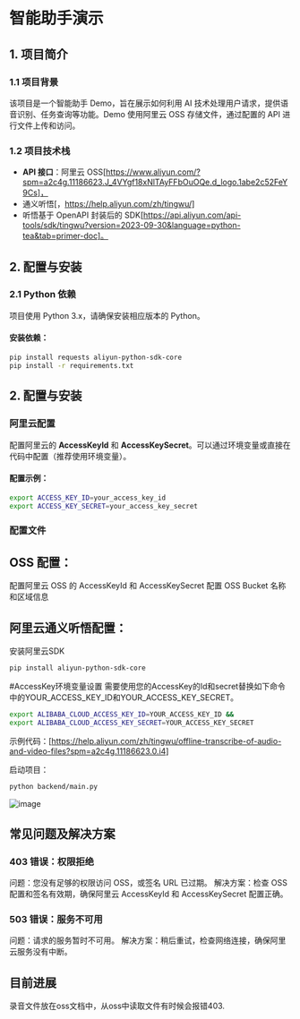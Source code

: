 # 智能助手演示

## 1. 项目简介

### 1.1 项目背景
该项目是一个智能助手 Demo，旨在展示如何利用 AI 技术处理用户请求，提供语音识别、任务查询等功能。Demo 使用阿里云 OSS 存储文件，通过配置的 API 进行文件上传和访问。

### 1.2 项目技术栈
- **API 接口**：阿里云 OSS[https://www.aliyun.com/?spm=a2c4g.11186623.J_4VYgf18xNlTAyFFbOuOQe.d_logo.1abe2c52FeY9Cs]，
- 通义听悟[，https://help.aliyun.com/zh/tingwu/]
- 听悟基于 OpenAPI 封装后的 SDK[https://api.aliyun.com/api-tools/sdk/tingwu?version=2023-09-30&language=python-tea&tab=primer-doc]。

## 2. 配置与安装

### 2.1 Python 依赖
项目使用 Python 3.x，请确保安装相应版本的 Python。

#### 安装依赖：
```bash
pip install requests aliyun-python-sdk-core
pip install -r requirements.txt
```
## 2. 配置与安装

###  阿里云配置
配置阿里云的 **AccessKeyId** 和 **AccessKeySecret**。可以通过环境变量或直接在代码中配置（推荐使用环境变量）。

#### 配置示例：
```bash
export ACCESS_KEY_ID=your_access_key_id
export ACCESS_KEY_SECRET=your_access_key_secret
```
### 配置文件
## OSS 配置：
配置阿里云 OSS 的 AccessKeyId 和 AccessKeySecret
配置 OSS Bucket 名称和区域信息
## 阿里云通义听悟配置：
安装阿里云SDK
```bash
pip install aliyun-python-sdk-core
```

#AccessKey环境变量设置
需要使用您的AccessKey的Id和secret替换如下命令中的YOUR_ACCESS_KEY_ID和YOUR_ACCESS_KEY_SECRET。
```bash
export ALIBABA_CLOUD_ACCESS_KEY_ID=YOUR_ACCESS_KEY_ID &&
export ALIBABA_CLOUD_ACCESS_KEY_SECRET=YOUR_ACCESS_KEY_SECRET
```
示例代码：[https://help.aliyun.com/zh/tingwu/offline-transcribe-of-audio-and-video-files?spm=a2c4g.11186623.0.i4]

启动项目：
```bash
python backend/main.py
```

![image](https://github.com/user-attachments/assets/8c083f70-da10-40b7-a9e2-d83cf0ea4f80)

## 常见问题及解决方案

### 403 错误：权限拒绝
问题：您没有足够的权限访问 OSS，或签名 URL 已过期。
解决方案：检查 OSS 配置和签名有效期，确保阿里云 AccessKeyId 和 AccessKeySecret 配置正确。

### 503 错误：服务不可用
问题：请求的服务暂时不可用。
解决方案：稍后重试，检查网络连接，确保阿里云服务没有中断。
## 目前进展
录音文件放在oss文档中，从oss中读取文件有时候会报错403.
